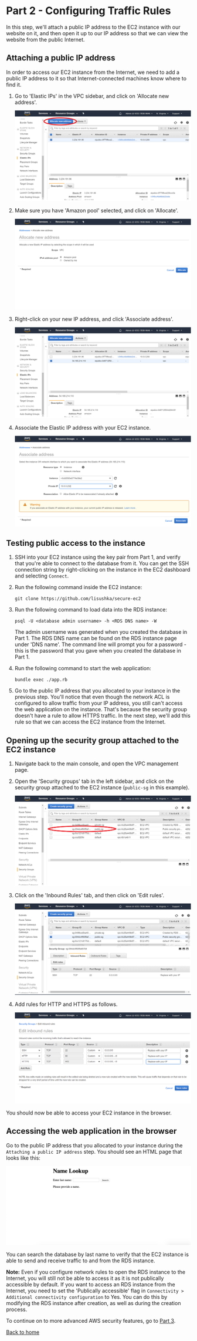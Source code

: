# Part 2 - Configuring Traffic Rules

In this step, we'll attach a public IP address to the EC2 instance with our website on it, and then open it up to our IP address so that we can view the website from the public Internet.

## Attaching a public IP address

In order to access our EC2 instance from the Internet, we need to add a public IP address to it so that Internet-connected machines know where to find it.

1. Go to 'Elastic IPs' in the VPC sidebar, and click on 'Allocate new address'.

    ![Elastic IP page](images/1-elasticip.png)

1. Make sure you have 'Amazon pool' selected, and click on 'Allocate'.

    ![Allocating Elastic IP](images/2-ipalloc.png)

1. Right-click on your new IP address, and click 'Associate address'.

    ![Associating IP address](images/3-associateip.png)

1. Associate the Elastic IP address with your EC2 instance.

    ![Add IP to instance](images/4-iptoinstance.png)

## Testing public access to the instance

1. SSH into your EC2 instance using the key pair from Part 1, and verify that you're able to connect to the database from it.  You can get the SSH connection string by right-clicking on the instance in the EC2 dashboard and selecting `Connect`.

1. Run the following command inside the EC2 instance:

    ```
    git clone https://github.com/lisushka/secure-ec2
    ```

1. Run the following command to load data into the RDS instance:

    ```
    psql -U <database admin username> -h <RDS DNS name> -W
    ```

    The admin username was generated when you created the database in Part 1.  The RDS DNS name can be found on the RDS instance page under 'DNS name'.  The command line will prompt you for a password - this is the password that you gave when you created the database in Part 1.

1. Run the following command to start the web application:

    ```
    bundle exec ./app.rb
    ```

1. Go to the public IP address that you allocated to your instance in the previous step.  You'll notice that even though the network ACL is configured to allow traffic from your IP address, you still can't access the web application on the instance.  That's because the security group doesn't have a rule to allow HTTPS traffic.  In the next step, we'll add this rule so that we can access the EC2 instance from the Internet.

## Opening up the security group attached to the EC2 instance

1. Navigate back to the main console, and open the VPC management page.

1. Open the 'Security groups' tab in the left sidebar, and click on the security group attached to the EC2 instance (`public-sg` in this example).

    ![AWS security groups](images/5-securitygroup.png)

1. Click on the 'Inbound Rules' tab, and then click on 'Edit rules'.

    ![Edit security group](images/6-sgrules.png)

1. Add rules for HTTP and HTTPS as follows.

    ![Add HTTP/S rules](images/7-https.png)

You should now be able to access your EC2 instance in the browser.

## Accessing the web application in the browser

Go to the public IP address that you allocated to your instance during the `Attaching a public IP address` step.  You should see an HTML page that looks like this:

![Bland HTML search page](images/8-html.png)

You can search the database by last name to verify that the EC2 instance is able to send and receive traffic to and from the RDS instance.

**Note:** Even if you configure network rules to open the RDS instance to the Internet, you will still not be able to access it as it is not publically accessible by default.  If you want to access an RDS instance from the Internet, you need to set the 'Publically accessible' flag in `Connectivity > Additional connectivity configuration` to Yes.  You can do this by modifying the RDS instance after creation, as well as during the creation process.

To continue on to more advanced AWS security features, go to [Part 3](../Part3/README.md).

[Back to home](../README.md)